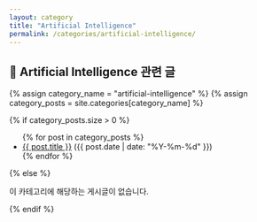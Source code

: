 ```yaml
---
layout: category
title: "Artificial Intelligence"
permalink: /categories/artificial-intelligence/
---
```


## 🤖 Artificial Intelligence 관련 글

{% assign category_name = "artificial-intelligence" %}
{% assign category_posts = site.categories[category_name] %}

{% if category_posts.size > 0 %}
  <ul>
    {% for post in category_posts %}
      <li><a href="{{ post.url | relative_url }}">{{ post.title }}</a> ({{ post.date | date: "%Y-%m-%d" }})</li>
    {% endfor %}
  </ul>
{% else %}
  <p>이 카테고리에 해당하는 게시글이 없습니다.</p>
{% endif %}
